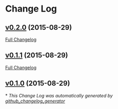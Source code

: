 # Change Log

## [v0.2.0](https://github.com/jasonhutchens/slack_notification_generator/tree/v0.2.0) (2015-08-29)
[Full Changelog](https://github.com/jasonhutchens/slack_notification_generator/compare/v0.1.1...v0.2.0)

## [v0.1.1](https://github.com/jasonhutchens/slack_notification_generator/tree/v0.1.1) (2015-08-29)
[Full Changelog](https://github.com/jasonhutchens/slack_notification_generator/compare/v0.1.0...v0.1.1)

## [v0.1.0](https://github.com/jasonhutchens/slack_notification_generator/tree/v0.1.0) (2015-08-29)


\* *This Change Log was automatically generated by [github_changelog_generator](https://github.com/skywinder/Github-Changelog-Generator)*